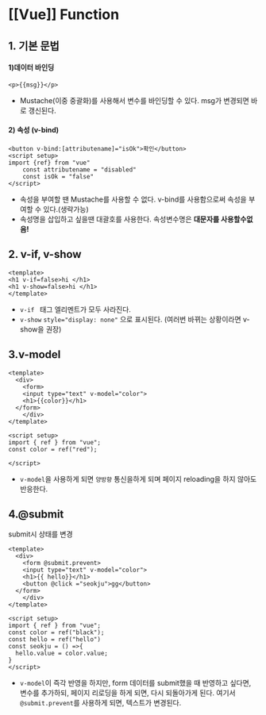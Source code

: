 # [[Vue]] Function



## 1. 기본 문법

####   1)데이터 바인딩

```vue
<p>{{msg}}</p>
```

- Mustache(이중 중괄화)를 사용해서 변수를 바인딩할 수 있다. msg가 변경되면 바로 갱신된다.

####   2) 속성 (v-bind)

```vue
<button v-bind:[attributename]="isOk">확인</button>
<script setup>
import {ref} from "vue"
    const attributename = "disabled"
    const isOk = "false"
</script>
```

- 속성을 부여할 땐 Mustache를 사용할 수 없다. v-bind를 사용함으로써 속성을 부여할 수 있다.(생략가능)
- 속성명을 삽입하고 싶을땐 대괄호를 사용한다. 속성변수명은 **대문자를 사용할수없음!**



## 2. v-if, v-show

```vue
<template>
<h1 v-if=false>hi </h1>
<h1 v-show=false>hi </h1>
</template>
```

- `v-if ` 태그 엘리멘트가 모두 사라진다.
- `v-show` `style="display: none"` 으로 표시된다.  (여러번 바뀌는 상황이라면 v-show을 권장)



## 3.v-model

```vue
<template>
  <div>
    <form>
    <input type="text" v-model="color">
    <h1>{{color}}</h1>
  </form>
    </div>
</template>

<script setup>
import { ref } from "vue";
const color = ref("red");

</script>
```

- `v-model`을 사용하게 되면 `양방향` 통신을하게 되며 페이지  reloading을 하지 않아도 반응한다.



## 4.@submit

submit시 상태를 변경

```vue
<template>
  <div>
    <form @submit.prevent>
    <input type="text" v-model="color">
    <h1>{{ hello}}</h1>
    <button @click ="seokju">gg</button>
  </form>
    </div>
</template>

<script setup>
import { ref } from "vue";
const color = ref("black");
const hello = ref("hello")
const seokju = () =>{
  hello.value = color.value;
}
</script>
```

- `v-model`이 즉각 반영을 하지만, form 데이터를 submit했을 때 반영하고 싶다면, 변수를 추가하되, 페이지 리로딩을 하게 되면, 다시 되돌아가게 된다. 여기서 `@submit.prevent`를 사용하게 되면, 텍스트가 변경된다.

